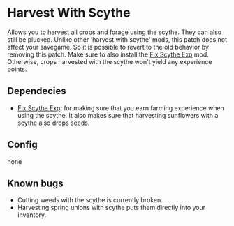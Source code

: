 # Harvest With Scythe
Allows you to harvest all crops and forage using the scythe. They can also still be plucked. Unlike other 'harvest with scythe' mods, this patch does not affect your savegame. So it is possible to revert to the old behavior by removing this patch. Make sure to also install the [Fix Scythe Exp](/FixScytheExp) mod. Otherwise, crops harvested with the scythe won't yield any experience points.

## Dependecies
* [Fix Scythe Exp](/FixScytheExp): for making sure that you earn farming experience when using the scythe. It also makes sure that harvesting sunflowers with a scythe also drops seeds.

## Config
none

## Known bugs
* Cutting weeds with the scythe is currently broken.
* Harvesting spring unions with scythe puts them directly into your inventory.

